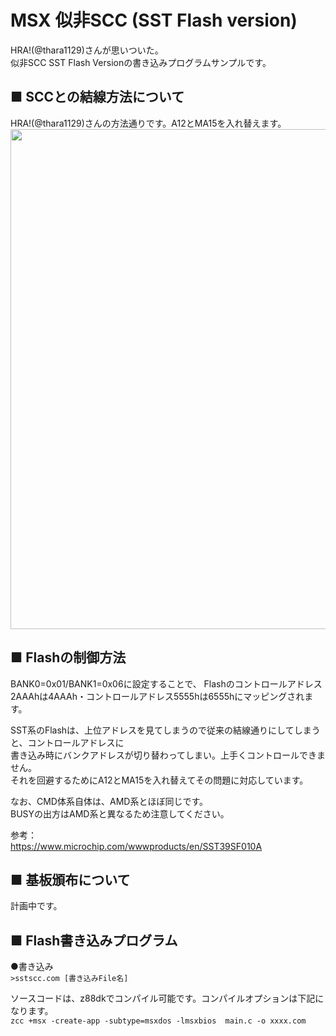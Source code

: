 # MSX 似非SCC (SST Flash version)  

HRA!(@thara1129)さんが思いついた。  
似非SCC SST Flash Versionの書き込みプログラムサンプルです。  


## ■ SCCとの結線方法について
HRA!(@thara1129)さんの方法通りです。A12とMA15を入れ替えます。
<img src="./raw/main/schematic/eseSSC_SST_wiring.png" width=800>  

## ■ Flashの制御方法
BANK0=0x01/BANK1=0x06に設定することで、
Flashのコントロールアドレス2AAAhは4AAAh・コントロールアドレス5555hは6555hにマッピングされます。  


SST系のFlashは、上位アドレスを見てしまうので従来の結線通りにしてしまうと、コントロールアドレスに  
書き込み時にバンクアドレスが切り替わってしまい。上手くコントロールできません。  
それを回避するためにA12とMA15を入れ替えてその問題に対応しています。

なお、CMD体系自体は、AMD系とほぼ同じです。  
BUSYの出方はAMD系と異なるため注意してください。  

参考：  
https://www.microchip.com/wwwproducts/en/SST39SF010A  


## ■ 基板頒布について
計画中です。

## ■ Flash書き込みプログラム

●書き込み  
`>sstscc.com [書き込みFile名]`  

ソースコードは、z88dkでコンパイル可能です。コンパイルオプションは下記になります。  
`zcc +msx -create-app -subtype=msxdos -lmsxbios  main.c -o xxxx.com`  
  
